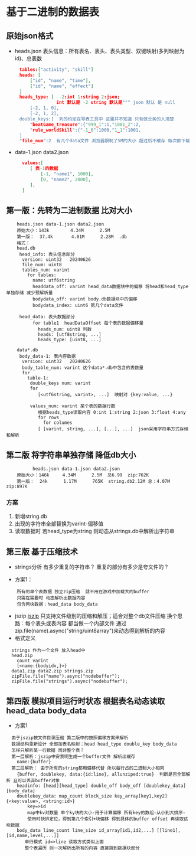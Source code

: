 
# 基于二进制的数据表

## 原始json格式
- heads.json  表头信息：所有表名、表头、表头类型、双键映射(多列映射为id)、总表数
```json
     tables:["activity", "skill"]
     heads: [
         ["id", "name", "time"],
         ["id", "name", "effect"]
     ]
     heads_type: [  -2:int 1:string 2:json;
                   int 默认是 -2 string 默认是""" json 默认 是 null
         [-2, 1, 0],
         [-2, 1, 2],
     double_keys:[  列的约定在导表工具中 这里并不知道 只有做业务的人清楚
         "beatGame_treasure":{"999_1":1,"1001_2":2,
         "rule_worldSkill":{"-1_0":1000,"1_1":1001,
     ]
     "file_num":2  有几个data文件 浏览器限制了5M的大小 超过后不缓存 每次都下载  小游戏是否也会?
```
    
- data-1.json data2.json
```json
      values:[
         [ 表-1的数据
             [-1, "name1", 1000],
             [0, "name2", 2000],
         ],
      ]
```

## 第一版：先转为二进制数据 比对大小
```
    heads.json data-1.json data2.json
    原始大小：143k        4.34M      2.5M
    第一版：  37.4k       4.01M      2.28M  .db
    格式：
    head.db
     head_info: 表头信息部分
      version: uint32   20240626
      file_num: uint8
      tables_num: varint
        for tables:
          name: utf6string
          headdata_off: varint head_data数据块中的偏移 将head和head_type单独存储 减少预解析量
          bodydata_off: varint body.db数据块中的偏移
          bodydata_index: uint6 第几个data文件

     head_data: 表头数据部分
          for table1  headDataOffset 每个表的数据偏移量
            heads_num: uint8 列数
            heads: [utf8string, ...] 
            heads_type: [uint8, ...]

    data*.db
     body_data-1: 表内容数据
      version: uint32   20240626
      body_table_num: varint 这个data*.db中包含的表数量
      for 
        table-1:
         double_keys num: varint
         for
            [<utf6string, varint>, ...]  映射对 {key:value, ...}

         values_num: varint 某个表的数据行数 
            根据heads_type读取内容 0:int 1:string 2:json 3:float 4:any
            for rows
              for columes
            [ [varint, string, ...], [...], ...]  json采用字符串方式存储和解析
```


## 第二版 将字符串单独存储 降低db大小
```
          heads.json data-1.json data2.json
    原始大小：146k     4.34M      2.5M  总6.99  zip:762K
    第一版：  24k      1.17M      765K  string.db2.12M 总：4.07M  zip:897K
```


###  方案
1. 新增string.db
2. 出现的字符串全部替换为varint-偏移值
3. 读取数据时 若head_type为string 则动态从strings.db中解析出字符串




## 第三版 基于压缩技术
- strings分析
有多少重复的字符串？
重复的部分有多少是夸文件的？


- 方案1：
``` 
    所有的单个表数据 独立zip压缩  就不用在游戏中加载大的buffer
    只需在需要时 动态解析出数据内容
    包含两块数据：head_data body_data
``` 
- jszip
[jszip](https://stuk.github.io/jszip/) 只支持文件级别的压缩和解压；适合对整个db文件压缩
换个思路：每个表头或表内容 都当做一个内部文件  通过zip.file(name).async("string/uint8array")来动态得到解析的内容
- 格式定义
```
  strings 作为一个文件 放入head中
  head.zip
    count varint
    [<name:{bodyidx,}>}
  data1.zip data2.zip strings.zip
  zipFile.file("name").async("nodebuffer");
  zipFile.file("strings").async("nodebuffer");
``` 



## 第四版 模拟项目运行时状态 根据表名动态读取head_data body_data
- 方案1
``` 
  由于jszip按文件目录压缩 第二版中的按照偏移方案来解析 
  数据结构重新设计 全部按表名映射：head head_type double_key body_data
  怎样只解析某一行数据 而非整个表？
  第一层解析：jszip中安表明生成一个buffer文件 解析出缓存
    name:{buffer}
  第二层解析： 由于所有的string都用偏移代替 所以每行占的二进制大小相同
    {buffer, doublekey, data:{id:line}, allunziped:true}  判断是否全部解析 且可以丢弃buffer对象
    headinfo: [head][head_type] double_off body_off [doublekey_data] [body_data]
    doublekey_data: map_count block_size key_array[key1,key2] {<key:value>, <string:id>}
        key=>id
        map中kv对数量 单个ky块的大小-用于计算偏移 所有key的数组-从小到大排序-
        使用时快排定位，得到第几个索引+块偏移 得到具体的buffer offset 再读取这块数据
    body_data line_count line_size id_array[id1,id2,...] [[line1], [id,name,level,...]]
       单行模式 id=>line 读取方式类似上面
       整个表遍历 则一次解析出所有的内容 直接跳到数据块部分
``` 



